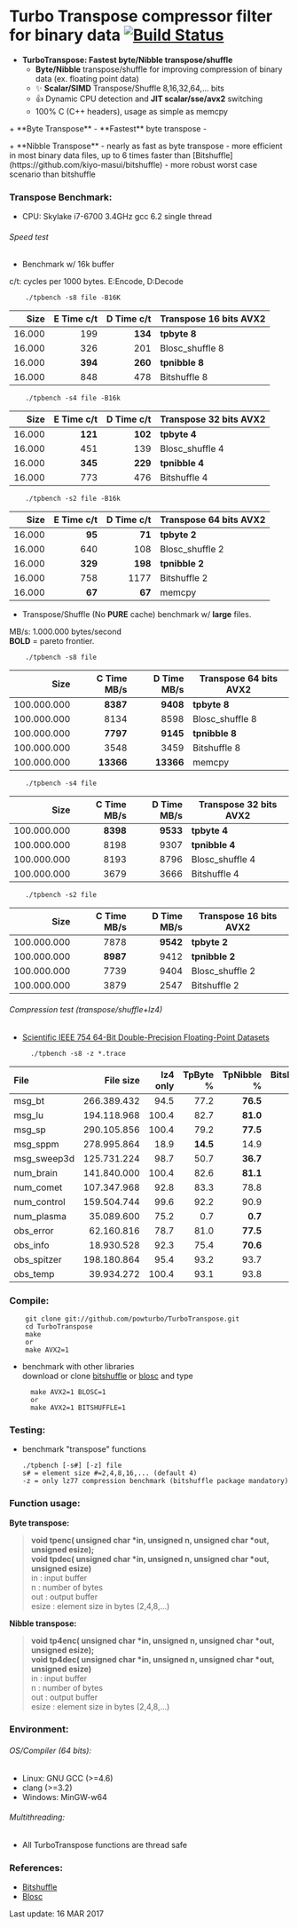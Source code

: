 Turbo Transpose compressor filter for binary data [![Build Status](https://travis-ci.org/powturbo/TurboTranspose.svg?branch=master)](https://travis-ci.org/powturbo/TurboTranspose)
======================================
* **TurboTranspose: Fastest byte/Nibble transpose/shuffle**
  * **Byte/Nibble** transpose/shuffle for improving compression of binary data (ex. floating point data)
  * :sparkles: **Scalar/SIMD** Transpose/Shuffle 8,16,32,64,... bits
  * :+1: Dynamic CPU detection and **JIT scalar/sse/avx2** switching
  * 100% C (C++ headers), usage as simple as memcpy
<p>
+ **Byte Transpose**
 - **Fastest** byte transpose
 - 
<p>
+ **Nibble Transpose** 
 - nearly as fast as byte transpose 
 - more efficient in most binary data files, up to 6 times faster than [Bitshuffle](https://github.com/kiyo-masui/bitshuffle)
 - more robust worst case scenario than bitshuffle
  
### Transpose Benchmark:
- CPU: Skylake i7-6700 3.4GHz gcc 6.2 single thread 

###### Speed test 
- Benchmark w/ 16k buffer

c/t: cycles per 1000 bytes. E:Encode, D:Decode<br> 

        ./tpbench -s8 file -B16K
|Size |E Time c/t|D Time c/t|Transpose 16 bits **AVX2**|
|----------:|------:|------:|-----------------------------------|
|16.000|199|**134**|**tpbyte 8**|
|16.000|326|201|Blosc_shuffle 8|
|16.000|**394**|**260**|**tpnibble 8**|
|16.000|848|478|Bitshuffle 8|

        ./tpbench -s4 file -B16k
|Size |E Time c/t|D Time c/t|Transpose 32 bits **AVX2**|
|----------:|------:|------:|-----------------------------------|
|16.000|**121**|**102**|**tpbyte 4**|
|16.000|451|139|Blosc_shuffle 4|
|16.000|**345**|**229**|**tpnibble 4**|
|16.000|773|476|Bitshuffle 4|

        ./tpbench -s2 file -B16k
|Size |E Time c/t|D Time c/t|Transpose 64 bits **AVX2**|
|----------:|------:|------:|-----------------------------------|
|16.000|**95**|**71**|**tpbyte 2**|
|16.000|640|108|Blosc_shuffle 2|
|16.000|**329**|**198**|**tpnibble 2**|
|16.000|758|1177|Bitshuffle 2|
|16.000|**67**|**67**|memcpy|


- Transpose/Shuffle (No **PURE** cache) benchmark w/ **large** files.

MB/s: 1.000.000 bytes/second<br> 
**BOLD** = pareto frontier.<br>

        ./tpbench -s8 file
|Size |C Time MB/s|D Time MB/s|Transpose 64 bits **AVX2**|
|----------:|------:|------:|-----------------------------------|
|100.000.000|**8387**|**9408**|**tpbyte 8**|
|100.000.000|8134|8598|Blosc_shuffle 8 |
|100.000.000|**7797**|**9145**|**tpnibble 8**|
|100.000.000|3548|3459|Bitshuffle 8|
|100.000.000|**13366**|**13366**|memcpy|

        ./tpbench -s4 file
|Size |C Time MB/s|D Time MB/s|Transpose 32 bits **AVX2**|
|----------:|------:|------:|-----------------------------------|
|100.000.000|**8398**|**9533**|**tpbyte 4**|
|100.000.000|8198|9307|**tpnibble 4**|
|100.000.000|8193|8796|Blosc_shuffle 4|
|100.000.000|3679|3666|Bitshuffle 4|

        ./tpbench -s2 file
|Size |C Time MB/s|D Time MB/s|Transpose 16 bits **AVX2**|
|----------:|------:|------:|-----------------------------------|
|100.000.000|7878|**9542**|**tpbyte 2**|
|100.000.000|**8987**|9412|**tpnibble 2**|
|100.000.000|7739|9404|Blosc_shuffle 2|
|100.000.000|3879|2547|Bitshuffle 2|

###### Compression test (transpose/shuffle+lz4)
- [Scientific IEEE 754 64-Bit Double-Precision Floating-Point Datasets](http://cs.txstate.edu/~burtscher/research/datasets/FPdouble/)

        ./tpbench -s8 -z *.trace
|File|File size|lz4 only|TpByte %|TpNibble %|Bitshuffle %|
|:-------------|---------:|------:|------:|-----:|-----:|
msg_bt|266.389.432|94.5|77.2|__**76.5**__|81.6|
msg_lu|194.118.968|100.4|82.7|__**81.0**__|83.7|
msg_sp|290.105.856|100.4|79.2|__**77.5**__|80.2|
msg_sppm|278.995.864|18.9|__**14.5**__|14.9|19.5|
msg_sweep3d|125.731.224|98.7|50.7|__**36.7**__|80.4|
num_brain|141.840.000|100.4|82.6|__**81.1**__|84.5|
num_comet|107.347.968|92.8|83.3|78.8|__**76.3**__|
num_control|159.504.744|99.6|92.2|90.9|__**89.4**__|
num_plasma|35.089.600|75.2|0.7|__**0.7**__|84.5|
obs_error|62.160.816|78.7|81.0|__**77.5**__|84.4|
obs_info|18.930.528|92.3|75.4|__**70.6**__|82.4|
obs_spitzer|198.180.864|95.4|93.2|93.7|__**86.4**__|
obs_temp|39.934.272|100.4|93.1|93.8|__**91.7**__|


### Compile:

  		git clone git://github.com/powturbo/TurboTranspose.git
        cd TurboTranspose
  		make
        or
  		make AVX2=1
		
+ benchmark with other libraries<br />
  download or clone [bitshuffle](https://github.com/kiyo-masui/bitshuffle) or [blosc](https://github.com/Blosc/c-blosc) and type

		make AVX2=1 BLOSC=1
		or
		make AVX2=1 BITSHUFFLE=1


### Testing:
  + benchmark "transpose" functions <br />

        ./tpbench [-s#] [-z] file
		s# = element size #=2,4,8,16,... (default 4) 
		-z = only lz77 compression benchmark (bitshuffle package mandatory)


### Function usage:

  **Byte transpose:** 
  >**void tpenc(      unsigned char *in, unsigned n, unsigned char *out, unsigned esize);<br>
  void tpdec(      unsigned char *in, unsigned n, unsigned char *out, unsigned esize)**<br />
  in     : input buffer<br />
  n      : number of bytes<br />
  out    : output buffer<br />
  esize  : element size in bytes (2,4,8,...)<br />

   
  **Nibble transpose:** 
  >**void tp4enc(      unsigned char *in, unsigned n, unsigned char *out, unsigned esize);<br>
  void tp4dec(      unsigned char *in, unsigned n, unsigned char *out, unsigned esize)**<br />
  in     : input buffer<br />
  n      : number of bytes<br />
  out    : output buffer<br />
  esize  : element size in bytes (2,4,8,...)<br />

### Environment:

###### OS/Compiler (64 bits):
- Linux: GNU GCC (>=4.6)
- clang (>=3.2)
- Windows: MinGW-w64

###### Multithreading:
- All TurboTranspose functions are thread safe

### References:
- [Bitshuffle](https://github.com/kiyo-masui/bitshuffle)
- [Blosc](https://github.com/Blosc/c-blosc)

Last update:  16 MAR 2017

